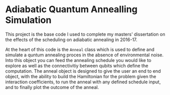 # Adiabatic Quantum Annealling Simulation

This project is the base code I used to complete my masters' dissertation on the effects of the scheduling on adiabatic annealing in 2016-17.

At the heart of this code is the `Anneal` class which is used to define and simulate a quntum annealing proces in the absence of environmental noise. Into this object you can feed the annealing schedule you would like to explore as well as the connectivitiy between qubits which define the computation. The anneal object is designed to give the user an end to end object, with the ability to build the Hamiltonian for the problem given the interaction coefficients, to run the anneal with any defined schedule input, and to finally plot the outcome of the anneal.

